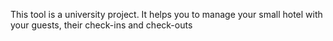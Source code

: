 This tool is a university project. It helps you to manage your small hotel with your guests, their check-ins and check-outs